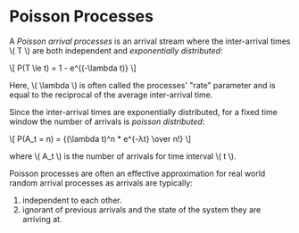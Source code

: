 # Poisson Processes

A _Poisson arrival processes_ is an arrival stream where the inter-arrival times \\( T \\) are both independent and _exponentially distributed_:

\\[
P(T \\le t) = 1 - e^{(-\\lambda t)}
\\]

Here, \\( \\lambda \\) is often called the processes' "rate" parameter and is equal to the reciprocal of the average inter-arrival time.

Since the inter-arrival times are exponentially distributed, for a fixed time window the number of arrivals is _poisson distributed_:

\\[
P(A_t = n) = {(\\lambda t)^n * e^{-λt} \\over n!}
\\]

where \\( A_t \\) is the number of arrivals for time interval \\( t \\).

Poisson processes are often an effective approximation for real world random arrival processes as arrivals are typically:

1. independent to each other.
2. ignorant of previous arrivals and the state of the system they are arriving at.
